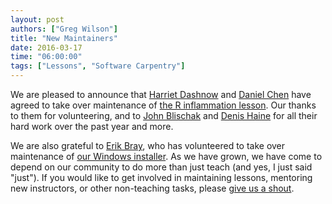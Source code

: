 ```yaml
---
layout: post
authors: ["Greg Wilson"]
title: "New Maintainers"
date: 2016-03-17
time: "06:00:00"
tags: ["Lessons", "Software Carpentry"]
---
```

We are pleased to announce that [Harriet Dashnow]({{site.baseurl}}/team/#dashnow_harriet)
and [Daniel Chen]({{site.baseurl}}/team/#chen_daniel)
have agreed to take over maintenance of [the R inflammation lesson]({{site.github_url}}/r-novice-inflammation).
Our thanks to them for volunteering,
and to [John Blischak]({{site.baseurl}}/team/#blischak_j)
and [Denis Haine]({{site.baseurl}}/team/#haine_denis)
for all their hard work over the past year and more.

We are also grateful to [Erik Bray]({{site.baseurl}}/team/#bray_e),
who has volunteered to take over maintenance of
[our Windows installer]({{site.github_url}}/windows-installer).
As we have grown,
we have come to depend on our community to do more than just teach
(and yes, I just said "just").
If you would like to get involved in maintaining lessons,
mentoring new instructors,
or other non-teaching tasks,
please [give us a shout](mailto:{{site.contact}}).

